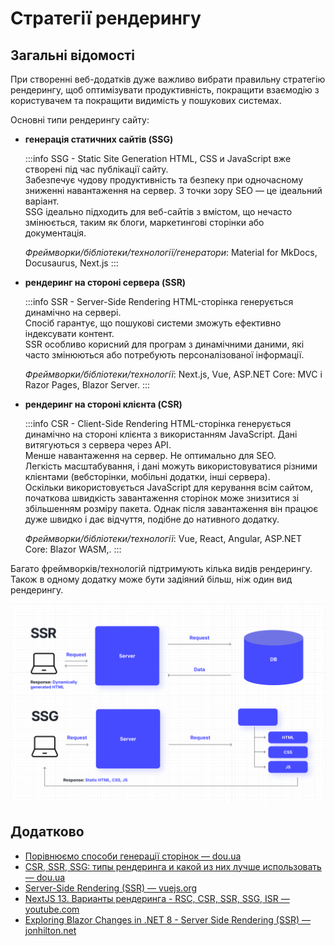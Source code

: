 # Стратегії рендерингу

## Загальні відомості

При створенні веб-додатків дуже важливо вибрати правильну стратегію рендерингу, щоб оптимізувати продуктивність, покращити взаємодію з користувачем та покращити видимість у пошукових системах.

Основні типи рендерингу сайту:

- **генерація статичних сайтів (SSG)**

  :::info SSG - Static Site Generation
  HTML, CSS и JavaScript вже створені під час публікації сайту.<br />
  Забезпечує чудову продуктивність та безпеку при одночасному зниженні навантаження на сервер.
  З точки зору SEO — це ідеальний варіант.<br />
  SSG ідеально підходить для веб-сайтів з вмістом, що нечасто змінюється,
  таким як блоги, маркетингові сторінки або документація.

  *Фреймворки/бібліотеки/технології/генератори*: Material for MkDocs, Docusaurus, Next.js 
  :::

- **рендеринг на стороні сервера (SSR)**

  :::info SSR - Server-Side Rendering
  HTML-сторінка генерується динамічно на сервері.<br />
  Спосіб гарантує, що пошукові системи зможуть ефективно індексувати контент.<br />
  SSR особливо корисний для програм з динамічними даними, які часто змінюються або потребують персоналізованої інформації.

  *Фреймворки/бібліотеки/технології*: Next.js, Vue, ASP.NET Core: MVC і Razor Pages, Blazor Server.
  :::

- **рендеринг на стороні клієнта (CSR)**

  :::info CSR - Client-Side Rendering
  HTML-сторінка генерується динамічно на стороні клієнта з використанням JavaScript. Дані витягуються з сервера через API.<br />
  Менше навантаження на сервер. Не оптимально для SEO.<br />
  Легкість масштабування, і дані можуть використовуватися різними клієнтами (вебсторінки, мобільні додатки, інші сервера).<br />
  Оскільки використовується JavaScript для керування всім сайтом, початкова швидкість завантаження сторінок може знизитися зі збільшенням розміру пакета. Однак після завантаження він працює дуже швидко і дає відчуття, подібне до нативного додатку.

  *Фреймворки/бібліотеки/технології*: Vue, React, Angular, ASP.NET Core: Blazor WASM,.
  :::

Багато фреймворків/технологій підтримують кілька видів рендерингу. Також в одному додатку може бути задіяний більш, ніж один вид рендерингу.

![SSR-SSG](./assets/ssr-ssg-overview.png)

## Додатково

- [Порівнюємо способи генерації сторінок — dou.ua](https://dou.ua/forums/topic/41585/)
- [CSR, SSR, SSG: типы рендеринга и какой из них лучше использовать — dou.ua](https://dou.ua/forums/topic/31720/)
- [Server-Side Rendering (SSR) — vuejs.org](https://vuejs.org/guide/scaling-up/ssr.html)
- [NextJS 13. Варианты рендеринга - RSC, CSR, SSR, SSG, ISR — youtube.com](https://www.youtube.com/watch?v=EH1WsQGSrWU)
- [Exploring Blazor Changes in .NET 8 - Server Side Rendering (SSR) — jonhilton.net](https://jonhilton.net/blazor-ssr/)